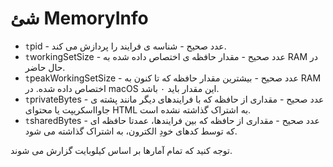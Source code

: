 # شئ MemoryInfo

* `t`pid - عدد صحیح - شناسه ی فرایند را پردازش می کند.
* `t`workingSetSize - عدد صحیح - مقدار حافظه ی اختصاص داده شده به RAM در حال حاضر.
* `t`peakWorkingSetSize - عدد صحیح - بیشترین مقدار حافظه که تا کنون به RAM اختصاص داده شده. در macOS این مقدار باید ۰ باشد.
* `t`privateBytes - عدد صحیح - مقداری از حافظه که با فرایندهای دیگر مانند پشته ی جاوااسکریپت یا محتوای HTML به اشتراک گذاشته نشده است.
* `t`sharedBytes - عدد صحیح - مقداری از حافظه که بین فرایندها، عمدتا حافظه ای که توسط کدهای خودِ الکترون، به اشتراک گذاشته می شود.

توجه کنید که تمام آمارها بر اساس کیلوبایت گزارش می شوند.